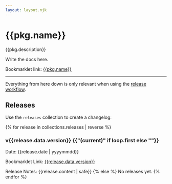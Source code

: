 ```yaml
---
layout: layout.njk
---
```


# {{pkg.name}}

{{pkg.description}}

Write the docs here.

Bookmarklet link: <a href="javascript:void {{code.latest}}">{{pkg.name}}</a>

---

Everything from here down is only relevant when using the [release workflow](https://github.com/psalaets/eleventy-bookmarklet#option-2-releases).

## Releases

Use the `releases` collection to create a changelog:

{% for release in collections.releases | reverse %}
  ### v{{release.data.version}} {{"(current)" if loop.first else ""}}

  Date: {{release.date | yyyymmdd}}

  Bookmarklet Link: <a href="javascript:{{release.data.code}}">{{release.data.version}}</a>

  Release Notes: {{release.content | safe}}
{% else %}
  No releases yet.
{% endfor %}
